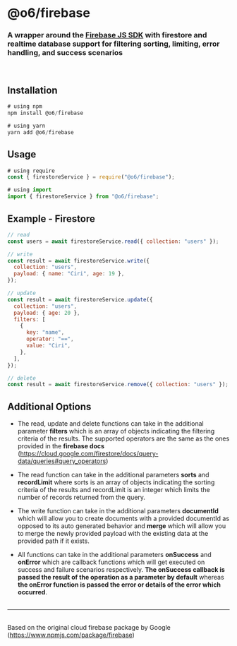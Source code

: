 # @o6/firebase

### A wrapper around the [Firebase JS SDK](https://www.npmjs.com/package/firebase) with firestore and realtime database support for filtering sorting, limiting, error handling, and success scenarios

<br/>

## Installation

```js
# using npm
npm install @o6/firebase

# using yarn
yarn add @o6/firebase
```

## Usage

```js
# using require
const { firestoreService } = require("@o6/firebase");

# using import
import { firestoreService } from "@o6/firebase";
```

## Example - Firestore<br/>

```js
// read
const users = await firestoreService.read({ collection: "users" });

// write
const result = await firestoreService.write({
  collection: "users",
  payload: { name: "Ciri", age: 19 },
});

// update
const result = await firestoreService.update({
  collection: "users",
  payload: { age: 20 },
  filters: [
    {
      key: "name",
      operator: "==",
      value: "Ciri",
    },
  ],
});

// delete
const result = await firestoreService.remove({ collection: "users" });
```

## Additional Options

- The read, update and delete functions can take in the additional parameter **filters** which is an array of objects indicating the filtering criteria of the results. The supported operators are the same as the ones provided in the **firebase docs** (https://cloud.google.com/firestore/docs/query-data/queries#query_operators)

- The read function can take in the additional parameters **sorts** and **recordLimit** where sorts is an array of objects indicating the sorting criteria of the results and recordLimit is an integer which limits the number of records returned from the query.

- The write function can take in the additional parameters **documentId** which will allow you to create documents with a provided documentId as opposed to its auto generated behavior and **merge** which will allow you to merge the newly provided payload with the existing data at the provided path if it exists.

- All functions can take in the additional parameters **onSuccess** and **onError** which are callback functions which will get executed on success and failure scenarios respectively. **The onSuccess callback is passed the result of the operation as a parameter by default** whereas **the onError function is passed the error or details of the error which occurred**.<br/><br/>

---

<br/>Based on the original cloud firebase package by Google (https://www.npmjs.com/package/firebase)
